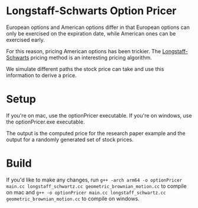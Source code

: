 # Longstaff-Schwarts Option Pricer

European options and American options differ in that European options can only be exercised on the expiration date, while American ones can be exercised early.

For this reason, pricing American options has been trickier. The [Longstaff-Schwarts](https://people.math.ethz.ch/~hjfurrer/teaching/LongstaffSchwartzAmericanOptionsLeastSquareMonteCarlo.pdf) pricing method is an interesting pricing algorithm.

We simulate different paths the stock price can take and use this information to derive a price.

# Setup

If you're on mac, use the optionPricer executable. If you're on windows, use the optionPricer.exe executable.

The output is the computed price for the research paper example and the output for a randomly generated set of stock prices.

# Build

If you'd like to make any changes, run `g++ -arch arm64 -o optionPricer main.cc longstaff_schwartz.cc geometric_brownian_motion.cc` to compile on mac and `g++ -o optionPricer main.cc longstaff_schwartz.cc geometric_brownian_motion.cc` to compile on windows.
